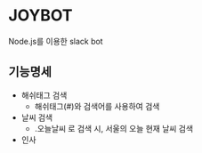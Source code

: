 # JOYBOT
Node.js를 이용한 slack bot

## 기능명세
- 해쉬태그 검색
  - 해쉬태그(#)와 검색어를 사용하여 검색
- 날씨 검색
  - .오늘날씨 로 검색 시, 서울의 오늘 현재 날씨 검색
- 인사

